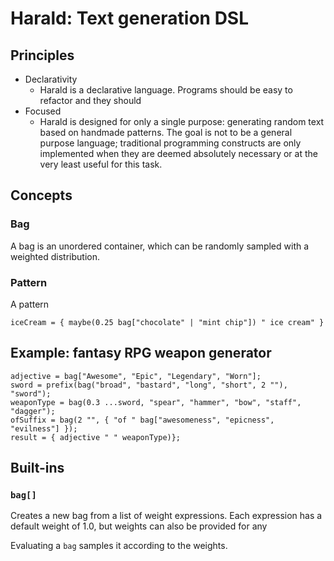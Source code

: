 # Harald: Text generation DSL

## Principles

- Declarativity
  - Harald is a declarative language. Programs should be easy to refactor and they should
- Focused
  - Harald is designed for only a single purpose: generating random text based on handmade patterns. The goal is not to be a general purpose language; traditional programming constructs are only implemented when they are deemed absolutely necessary or at the very least useful for this task.

## Concepts

### Bag

A bag is an unordered container, which can be randomly sampled with a weighted distribution.

### Pattern

A pattern

```
iceCream = { maybe(0.25 bag["chocolate" | "mint chip"]) " ice cream" }
```

## Example: fantasy RPG weapon generator

```
adjective = bag["Awesome", "Epic", "Legendary", "Worn"];
sword = prefix(bag("broad", "bastard", "long", "short", 2 ""), "sword");
weaponType = bag(0.3 ...sword, "spear", "hammer", "bow", "staff", "dagger");
ofSuffix = bag(2 "", { "of " bag["awesomeness", "epicness", "evilness"] });
result = { adjective " " weaponType)};
```

## Built-ins

### `bag[]`

Creates a new bag from a list of weight expressions. Each expression has a default weight of 1.0, but weights can also be provided for any

Evaluating a `bag` samples it according to the weights.
